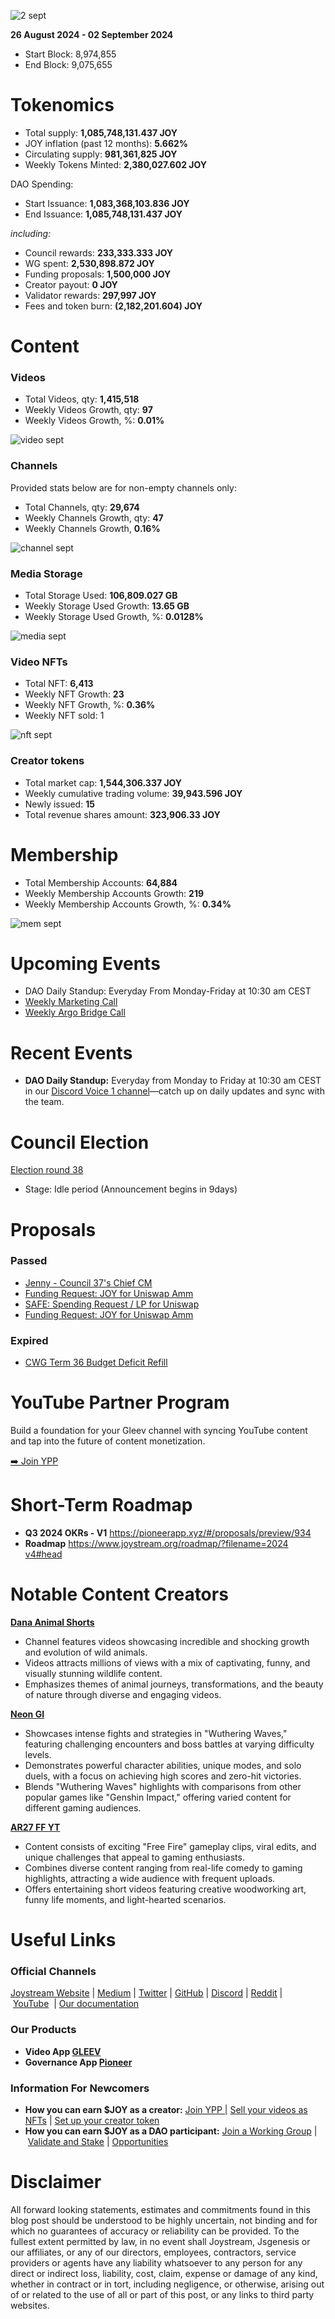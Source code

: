 ![2 sept](https://github.com/user-attachments/assets/14f20f31-7304-48e2-9a42-662bc023a598)

**26 August 2024 - 02 September 2024**

- Start Block: 8,974,855
- End Block: 9,075,655

# Tokenomics

- Total supply: **1,085,748,131.437 JOY**
- JOY inflation (past 12 months): **5.662%**
- Circulating supply: **981,361,825 JOY**
- Weekly Tokens Minted: **2,380,027.602 JOY**

DAO Spending:

- Start Issuance: **1,083,368,103.836 JOY**
- End Issuance: **1,085,748,131.437 JOY**

*including:*

- Council rewards: **233,333.333 JOY**
- WG spent: **2,530,898.872 JOY**
- Funding proposals: **1,500,000 JOY**
- Creator payout: **0 JOY**
- Validator rewards: **297,997 JOY**
- Fees and token burn: **(2,182,201.604) JOY**

# **Content**

### Videos

- Total Videos, qty: **1,415,518**
- Weekly Videos Growth, qty: **97**
- Weekly Videos Growth, %: **0.01%**

![video sept](https://github.com/user-attachments/assets/0ab31228-b115-4ef8-8951-b09542b1e77b)

### Channels

Provided stats below are for non-empty channels only:

- Total Channels, qty: **29,674**
- Weekly Channels Growth, qty: **47**
- Weekly Channels Growth, **0.16%**

![channel sept](https://github.com/user-attachments/assets/e2463f9f-d4fa-4587-bbc8-3898d4ca1542)

### Media Storage

- Total Storage Used: **106,809.027 GB**
- Weekly Storage Used Growth: **13.65 GB**
- Weekly Storage Used Growth, %: **0.0128%**

![media sept](https://github.com/user-attachments/assets/a40908b9-2a3d-427e-8038-eb0e3341d542)

### Video NFTs

- Total NFT: **6,413**
- Weekly NFT Growth: **23**
- Weekly NFT Growth, %: **0.36%**
- Weekly NFT sold: 1

![nft sept](https://github.com/user-attachments/assets/9c774afd-056c-4f11-ad3a-f05676ebc838)

### Creator tokens

- Total market cap: **1,544,306.337 JOY**
- Weekly cumulative trading volume: **39,943.596 JOY**
- Newly issued: **15**
- Total revenue shares amount: **323,906.33 JOY**

# **Membership**

- Total Membership Accounts: **64,884**
- Weekly Membership Accounts Growth: **219**
- Weekly Membership Accounts Growth, %: **0.34%**

![mem sept](https://github.com/user-attachments/assets/41cd045e-249f-4ecf-9a34-ccaf102b7469)

# **Upcoming Events**

- DAO Daily Standup: Everyday From Monday-Friday at 10:30 am CEST
- [Weekly Marketing Call](https://discord.gg/xGJDM7eG?event=1272965936089137203)
- [Weekly Argo Bridge Call](https://discord.gg/xGJDM7eG?event=1273690705906372753)

# **Recent Events**

- **DAO Daily Standup:** Everyday from Monday to Friday at 10:30 am CEST in our [Discord Voice 1 channel](https://discord.gg/NaNzysB5YZ)—catch up on daily updates and sync with the team.

# **Council Election**

[Election round 38](https://pioneerapp.xyz/#/election)

- Stage: Idle period (Announcement begins in 9days)

# Proposals

### Passed

- [Jenny - Council 37's Chief CM](https://pioneerapp.xyz/#/proposals/preview/980)
- [Funding Request: JOY for Uniswap Amm](https://pioneerapp.xyz/#/proposals/preview/979)
- [SAFE: Spending Request / LP for Uniswap](https://pioneerapp.xyz/#/proposals/preview/977)
- [Funding Request: JOY for Uniswap Amm](https://pioneerapp.xyz/#/proposals/preview/978)

### **Expired**

- [CWG Term 36 Budget Deficit Refill](https://pioneerapp.xyz/#/proposals/preview/975)

# **YouTube Partner Program**

Build a foundation for your Gleev channel with syncing YouTube content and tap into the future of content monetization.

[➡️ Join YPP](https://gleev.xyz/ypp)

# **Short-Term Roadmap**

- **Q3 2024 OKRs - V1** https://pioneerapp.xyz/#/proposals/preview/934
- **Roadmap** [https://www.joystream.org/roadmap/?filename=2024 v4#head](https://www.joystream.org/roadmap/?filename=2024%20v4#head)

# **Notable Content Creators**

[**Dana Animal Shorts**](https://gleev.xyz/channel/65414)

- Channel features videos showcasing incredible and shocking growth and evolution of wild animals.
- Videos attracts millions of views with a mix of captivating, funny, and visually stunning wildlife content.
- Emphasizes themes of animal journeys, transformations, and the beauty of nature through diverse and engaging videos.

[**Neon GI**](https://gleev.xyz/channel/65431)

- Showcases intense fights and strategies in "Wuthering Waves," featuring challenging encounters and boss battles at varying difficulty levels.
- Demonstrates powerful character abilities, unique modes, and solo duels, with a focus on achieving high scores and zero-hit victories.
- Blends "Wuthering Waves" highlights with comparisons from other popular games like "Genshin Impact," offering varied content for different gaming audiences.

[**AR27 FF YT**](https://gleev.xyz/channel/65387)

- Content consists of exciting "Free Fire" gameplay clips, viral edits, and unique challenges that appeal to gaming enthusiasts.
- Combines diverse content ranging from real-life comedy to gaming highlights, attracting a wide audience with frequent uploads.
- Offers entertaining short videos featuring creative woodworking art, funny life moments, and light-hearted scenarios.

# **Useful Links**

### **Official Channels**

[Joystream Website](https://www.joystream.org/) | [Medium](https://blog.joystream.org/) | [Twitter](https://twitter.com/JoystreamDAO/) | [GitHub](https://github.com/Joystream) | [Discord](https://discord.com/invite/DE9UN3YpRP) | [Reddit](https://www.reddit.com/r/joystream_dao/) | [YouTube](https://www.youtube.com/@joystream8627)  | [Our documentation](https://handbook.joystream.org/)

### **Our Products**

- **Video App [GLEEV](https://gleev.xyz/)**
- **Governance App [Pioneer](https://pioneerapp.xyz/)**

### **Information For Newcomers**

- **How you can earn $JOY as a creator:** [Join YPP |](https://gleev.xyz/ypp) [Sell your videos as NFTs](https://www.joystream.org/ru/#video-nfts) | [Set up your creator token](https://www.joystream.org/ru/#creator-tokens)
- **How you can earn $JOY as a DAO participant:** [Join a Working Group](https://pioneerapp.xyz/#/working-groups/openings) | [Validate and Stake](https://handbook.joystream.org/system/nomination) | [Opportunities](https://discord.com/channels/811216481340751934/1119240044830527529)

# **Disclaimer**

All forward looking statements, estimates and commitments found in this blog post should be understood to be highly uncertain, not binding and for which no guarantees of accuracy or reliability can be provided. To the fullest extent permitted by law, in no event shall Joystream, Jsgenesis or our affiliates, or any of our directors, employees, contractors, service providers or agents have any liability whatsoever to any person for any direct or indirect loss, liability, cost, claim, expense or damage of any kind, whether in contract or in tort, including negligence, or otherwise, arising out of or related to the use of all or part of this post, or any links to third party websites.
